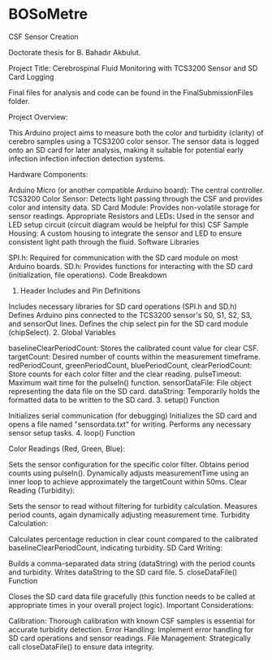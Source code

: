 # BOSoMetre
 CSF Sensor Creation

Doctorate thesis for B. Bahadır Akbulut.

Project Title: Cerebrospinal Fluid Monitoring with TCS3200 Sensor and SD Card Logging

Final files for analysis and code can be found in the FinalSubmissionFiles folder.

Project Overview:

This Arduino project aims to measure both the color and turbidity (clarity) of cerebro samples using a TCS3200 color sensor. The sensor data is logged onto an SD card for later analysis, making it suitable for potential early infection infection infection detection systems.

Hardware Components:

Arduino Micro (or another compatible Arduino board): The central controller.
TCS3200 Color Sensor: Detects light passing through the CSF and provides color and intensity data.
SD Card Module: Provides non-volatile storage for sensor readings.
Appropriate Resistors and LEDs: Used in the sensor and LED setup circuit (circuit diagram would be helpful for this)
CSF Sample Housing: A custom housing to integrate the sensor and LED to ensure consistent light path through the fluid.
Software Libraries

SPI.h: Required for communication with the SD card module on most Arduino boards.
SD.h: Provides functions for interacting with the SD card (initialization, file operations).
Code Breakdown

1. Header Includes and Pin Definitions

Includes necessary libraries for SD card operations (SPI.h and SD.h)
Defines Arduino pins connected to the TCS3200 sensor's S0, S1, S2, S3, and sensorOut lines.
Defines the chip select pin for the SD card module (chipSelect).
2. Global Variables

baselineClearPeriodCount: Stores the calibrated count value for clear CSF.
targetCount: Desired number of counts within the measurement timeframe.
redPeriodCount, greenPeriodCount, bluePeriodCount, clearPeriodCount: Store counts for each color filter and the clear reading.
pulseTimeout: Maximum wait time for the pulseIn() function.
sensorDataFile: File object representing the data file on the SD card.
dataString: Temporarily holds the formatted data to be written to the SD card.
3. setup() Function

Initializes serial communication (for debugging)
Initializes the SD card and opens a file named "sensordata.txt" for writing.
Performs any necessary sensor setup tasks.
4. loop() Function

Color Readings (Red, Green, Blue):

Sets the sensor configuration for the specific color filter.
Obtains period counts using pulseIn().
Dynamically adjusts measurementTime using an inner loop to achieve approximately the targetCount within 50ms.
Clear Reading (Turbidity):

Sets the sensor to read without filtering for turbidity calculation.
Measures period counts, again dynamically adjusting measurement time.
Turbidity Calculation:

Calculates percentage reduction in clear count compared to the calibrated baselineClearPeriodCount, indicating turbidity.
SD Card Writing:

Builds a comma-separated data string (dataString) with the period counts and turbidity.
Writes dataString to the SD card file.
5.  closeDataFile() Function

Closes the SD card data file gracefully (this function needs to be called at appropriate times in your overall project logic).
Important Considerations:

Calibration: Thorough calibration with known CSF samples is essential for accurate turbidity detection.
Error Handling: Implement error handling for SD card operations and sensor readings.
File Management: Strategically call closeDataFile() to ensure data integrity.
